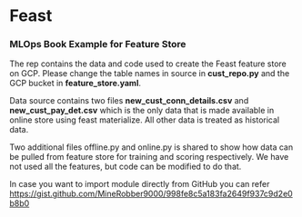 # Feast
### MLOps Book Example for Feature Store

The rep contains the data and code used to create the Feast feature store on GCP. Please change the table names in source in **cust_repo.py** and the GCP bucket in **feature_store.yaml**.

Data source contains two files **new_cust_conn_details.csv** and **new_cust_pay_det.csv** which is the only data that is made available in online store using feast materialize. All other data is treated as historical data.

Two additional files offline.py and online.py is shared to show how data can be pulled from feature store for training and scoring respectively. We have not used all the features, but code can be modified to do that.

In case you want to import module directly from GitHub you can refer https://gist.github.com/MineRobber9000/998fe8c5a183fa2649f937c9d2e0b8b0